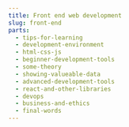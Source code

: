 ```yaml
---
title: Front end web development
slug: front-end
parts:
  - tips-for-learning
  - development-environment
  - html-css-js
  - beginner-development-tools
  - some-theory
  - showing-valueable-data
  - advanced-development-tools
  - react-and-other-libraries
  - devops
  - business-and-ethics
  - final-words
---
```

